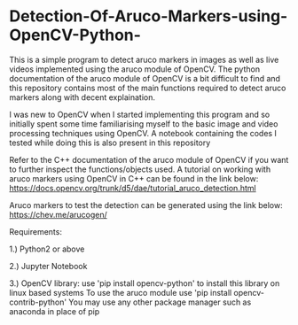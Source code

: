 # Detection-Of-Aruco-Markers-using-OpenCV-Python-
This is a simple program to detect aruco markers in images as well as live videos implemented using the aruco module of OpenCV. The python documentation of the aruco module of OpenCV is a bit difficult to find and this repository contains most of the main functions required to detect aruco markers along with decent explaination. 

I was new to OpenCV when I started implementing this program and so initially spent some time familiarising myself to the basic image and video processing techniques using OpenCV. A notebook containing the codes I tested while doing this is also present in this repository

Refer to the C++ documentation of the aruco module of OpenCV if you want to further inspect the functions/objects used. A tutorial on working with aruco markers using OpenCV in C++ can be found in the link below:
https://docs.opencv.org/trunk/d5/dae/tutorial_aruco_detection.html

Aruco markers to test the detection can be generated using the link below:
https://chev.me/arucogen/

Requirements:

1.)  Python2 or above

2.)  Jupyter Notebook

3.)  OpenCV library: use 'pip install opencv-python' to install this library on linux based systems
   To use the aruco module use 'pip install opencv-contrib-python'
   You may use any other package manager such as anaconda in place of pip
